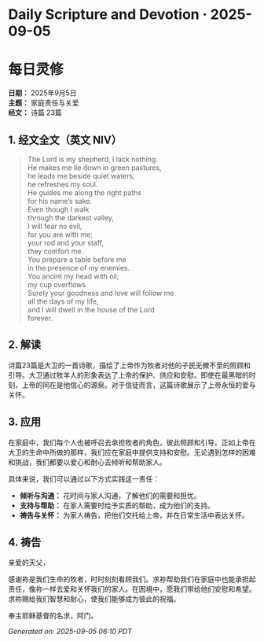 # Daily Scripture and Devotion · 2025-09-05

# 每日灵修

**日期：** 2025年9月5日  
**主题：** 家庭责任与关爱  
**经文：** 诗篇 23篇

## 1. 经文全文（英文 NIV）

> The Lord is my shepherd, I lack nothing.  
> He makes me lie down in green pastures,  
> he leads me beside quiet waters,  
> he refreshes my soul.  
> He guides me along the right paths  
> for his name’s sake.  
> Even though I walk  
> through the darkest valley,  
> I will fear no evil,  
> for you are with me;  
> your rod and your staff,  
> they comfort me.  
> You prepare a table before me  
> in the presence of my enemies.  
> You anoint my head with oil;  
> my cup overflows.  
> Surely your goodness and love will follow me  
> all the days of my life,  
> and I will dwell in the house of the Lord  
> forever.

## 2. 解读

诗篇23篇是大卫的一首诗歌，描绘了上帝作为牧者对他的子民无微不至的照顾和引导。大卫通过牧羊人的形象表达了上帝的保护、供应和安慰。即使在最黑暗的时刻，上帝的同在是他信心的源泉。对于信徒而言，这篇诗歌展示了上帝永恒的爱与关怀。

## 3. 应用

在家庭中，我们每个人也被呼召去承担牧者的角色，彼此照顾和引导。正如上帝在大卫的生命中所做的那样，我们应在家庭中提供支持和安慰。无论遇到怎样的困难和挑战，我们都要以爱心和耐心去倾听和帮助家人。

具体来说，我们可以通过以下方式实践这一责任：
- **倾听与沟通：** 花时间与家人沟通，了解他们的需要和担忧。
- **支持与帮助：** 在家人需要时给予实质的帮助，成为他们的支持。
- **祷告与关怀：** 为家人祷告，把他们交托给上帝，并在日常生活中表达关怀。

## 4. 祷告

亲爱的天父，

感谢祢是我们生命的牧者，时时刻刻看顾我们。求祢帮助我们在家庭中也能承担起责任，像祢一样去爱和关怀我们的家人。在困境中，愿我们带给他们安慰和希望。求祢赐给我们智慧和耐心，使我们能够成为彼此的祝福。

奉主耶稣基督的名求，阿门。

_Generated on: 2025-09-05 06:10 PDT_
